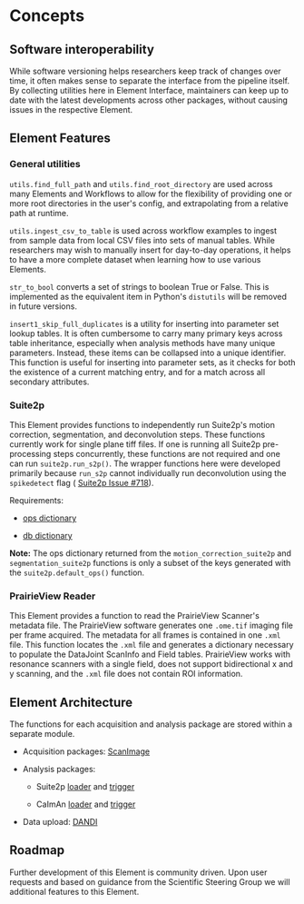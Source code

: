 # Concepts

## Software interoperability

While software versioning helps researchers keep track of changes over time, it often
makes sense to separate the interface from the pipeline itself. By collecting utilities
here in Element Interface, maintainers can keep up to date with the latest developments
across other packages, without causing issues in the respective Element.

## Element Features

### General utilities

`utils.find_full_path` and `utils.find_root_directory` are used
across many Elements and Workflows to allow for the flexibility of providing
one or more root directories in the user's config, and extrapolating from a relative
path at runtime.

`utils.ingest_csv_to_table` is used across workflow examples to ingest from sample data
from local CSV files into sets of manual tables. While researchers may wish to manually
insert for day-to-day operations, it helps to have a more complete dataset when learning
how to use various Elements.

`str_to_bool` converts a set of strings to boolean True or False. This is implemented
as the equivalent item in Python's `distutils` will be removed in future versions.

`insert1_skip_full_duplicates` is a utility for inserting into parameter set lookup tables.
It is often cumbersome to carry many primary keys across table inheritance, especially
when analysis methods have many unique parameters. Instead, these items can be collapsed
into a unique identifier. This function is useful for inserting into parameter sets,
as it checks for both the existence of a current matching entry, and for a match
across all secondary attributes.

### Suite2p

This Element provides functions to independently run Suite2p's motion correction,
segmentation, and deconvolution steps. These functions currently work for single plane
tiff files. If one is running all Suite2p pre-processing steps concurrently, these
functions are not required and one can run `suite2p.run_s2p()`. The wrapper functions
here were developed primarily because `run_s2p` cannot individually run deconvolution
using the `spikedetect` flag ( 
[Suite2p Issue #718](https://github.com/MouseLand/suite2p/issues/718)).

Requirements:

- [ops dictionary](https://suite2p.readthedocs.io/en/latest/settings.html)
  
- [db dictionary](https://github.com/MouseLand/suite2p/blob/4b6c3a95b53e5581dbab1feb26d67878db866068/jupyter/run_pipeline_tiffs_or_batch.ipynb)

**Note:** The ops dictionary returned from the `motion_correction_suite2p` and
`segmentation_suite2p` functions is only a subset of the keys generated with the
`suite2p.default_ops()` function.

### PrairieView Reader

This Element provides a function to read the PrairieView Scanner's metadata file. The
PrairieView software generates one `.ome.tif` imaging file per frame acquired. The
metadata for all frames is contained in one `.xml` file. This function locates the
`.xml` file and generates a dictionary necessary to populate the DataJoint ScanInfo and
Field tables. PrairieView works with resonance scanners with a single field, does not
support bidirectional x and y scanning, and the `.xml` file does not contain ROI
information.

## Element Architecture

The functions for each acquisition and analysis package are stored within a separate
module.

- Acquisition packages: [ScanImage](../api/element_interface/scanimage_utils)
- Analysis packages:
  
  - Suite2p [loader](../api/element_interface/suite2p_loader) and [trigger](../api/element_interface/suite2p_trigger)

  - CaImAn [loader](../api/element_interface/caiman_loader) and [trigger](../api/element_interface/run_caiman)

- Data upload: [DANDI](../api/element_interface/dandi/)

## Roadmap

Further development of this Element is community driven.  Upon user requests and based
on guidance from the Scientific Steering Group we will additional features to
this Element.
